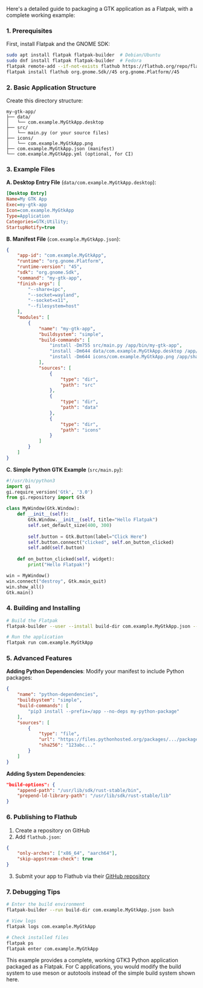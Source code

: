 Here's a detailed guide to packaging a GTK application as a Flatpak, with a complete working example:

### 1. Prerequisites
First, install Flatpak and the GNOME SDK:
```bash
sudo apt install flatpak flatpak-builder  # Debian/Ubuntu
sudo dnf install flatpak flatpak-builder  # Fedora
flatpak remote-add --if-not-exists flathub https://flathub.org/repo/flathub.flatpakrepo
flatpak install flathub org.gnome.Sdk//45 org.gnome.Platform//45
```

### 2. Basic Application Structure
Create this directory structure:
```
my-gtk-app/
├── data/
│   └── com.example.MyGtkApp.desktop
├── src/
│   └── main.py (or your source files)
├── icons/
│   └── com.example.MyGtkApp.png
├── com.example.MyGtkApp.json (manifest)
└── com.example.MyGtkApp.yml (optional, for CI)
```

### 3. Example Files

**A. Desktop Entry File** (`data/com.example.MyGtkApp.desktop`):
```ini
[Desktop Entry]
Name=My GTK App
Exec=my-gtk-app
Icon=com.example.MyGtkApp
Type=Application
Categories=GTK;Utility;
StartupNotify=true
```

**B. Manifest File** (`com.example.MyGtkApp.json`):
```json
{
    "app-id": "com.example.MyGtkApp",
    "runtime": "org.gnome.Platform",
    "runtime-version": "45",
    "sdk": "org.gnome.Sdk",
    "command": "my-gtk-app",
    "finish-args": [
        "--share=ipc",
        "--socket=wayland",
        "--socket=x11",
        "--filesystem=host"
    ],
    "modules": [
        {
            "name": "my-gtk-app",
            "buildsystem": "simple",
            "build-commands": [
                "install -Dm755 src/main.py /app/bin/my-gtk-app",
                "install -Dm644 data/com.example.MyGtkApp.desktop /app/share/applications/com.example.MyGtkApp.desktop",
                "install -Dm644 icons/com.example.MyGtkApp.png /app/share/icons/hicolor/512x512/apps/com.example.MyGtkApp.png"
            ],
            "sources": [
                {
                    "type": "dir",
                    "path": "src"
                },
                {
                    "type": "dir",
                    "path": "data"
                },
                {
                    "type": "dir",
                    "path": "icons"
                }
            ]
        }
    ]
}
```

**C. Simple Python GTK Example** (`src/main.py`):
```python
#!/usr/bin/python3
import gi
gi.require_version('Gtk', '3.0')
from gi.repository import Gtk

class MyWindow(Gtk.Window):
    def __init__(self):
        Gtk.Window.__init__(self, title="Hello Flatpak")
        self.set_default_size(400, 300)
        
        self.button = Gtk.Button(label="Click Here")
        self.button.connect("clicked", self.on_button_clicked)
        self.add(self.button)
    
    def on_button_clicked(self, widget):
        print("Hello Flatpak!")

win = MyWindow()
win.connect("destroy", Gtk.main_quit)
win.show_all()
Gtk.main()
```

### 4. Building and Installing
```bash
# Build the Flatpak
flatpak-builder --user --install build-dir com.example.MyGtkApp.json --force-clean

# Run the application
flatpak run com.example.MyGtkApp
```

### 5. Advanced Features

**Adding Python Dependencies**:
Modify your manifest to include Python packages:
```json
{
    "name": "python-dependencies",
    "buildsystem": "simple",
    "build-commands": [
        "pip3 install --prefix=/app --no-deps my-python-package"
    ],
    "sources": [
        {
            "type": "file",
            "url": "https://files.pythonhosted.org/packages/.../package.tar.gz",
            "sha256": "123abc..."
        }
    ]
}
```

**Adding System Dependencies**:
```json
"build-options": {
    "append-path": "/usr/lib/sdk/rust-stable/bin",
    "prepend-ld-library-path": "/usr/lib/sdk/rust-stable/lib"
}
```

### 6. Publishing to Flathub

1. Create a repository on GitHub
2. Add `flathub.json`:
```json
{
    "only-arches": ["x86_64", "aarch64"],
    "skip-appstream-check": true
}
```

3. Submit your app to Flathub via their [GitHub repository](https://github.com/flathub/flathub)

### 7. Debugging Tips

```bash
# Enter the build environment
flatpak-builder --run build-dir com.example.MyGtkApp.json bash

# View logs
flatpak logs com.example.MyGtkApp

# Check installed files
flatpak ps
flatpak enter com.example.MyGtkApp
```

This example provides a complete, working GTK3 Python application packaged as a Flatpak. For C applications, you would modify the build system to use meson or autotools instead of the simple build system shown here.
